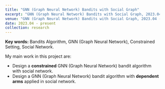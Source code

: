 ```yaml
---
title: "GNN (Graph Neural Network) Bandits with Social Graph"
excerpt: "GNN (Graph Neural Network) Bandits with Social Graph, 2023.04 - Present"
venue: "GNN (Graph Neural Network) Bandits with Social Graph, 2023.04 - Present"
date: 2023.04 - present
collection: research
---
```

**Key words:** Bandits Algorithm, GNN (Graph Neural Network), Constrained Setting, Social Network.

My main work in this project are:

* Design a **constrained** GNN (Graph Neural Network) bandit algorithm with social network.
* Design a GNN (Graph Neural Network) bandit algorithm with **dependent arms** applied in social network.
